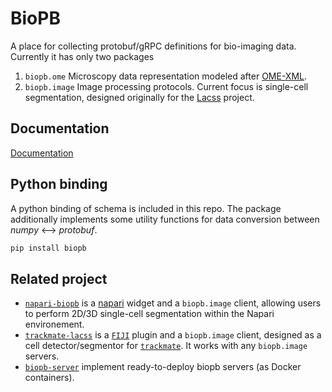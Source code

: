 # BioPB
A place for collecting protobuf/gRPC definitions for bio-imaging data. Currently it has only two packages

1. `biopb.ome` Microscopy data representation modeled after [OME-XML](https://ome-model.readthedocs.io/en/stable/ome-xml/index.html).
2. `biopb.image` Image processing protocols. Current focus is single-cell segmentation, designed originally for the [Lacss](https://github.com/jiyuuchc/lacss/) project.


## Documentation
[Documentation](https://buf.build/jiyuuchc/biopb/)

## Python binding
A python binding of schema is included in this repo. The package additionally implements some utility functions for data conversion between _numpy_ <--> _protobuf_.

``` sh
pip install biopb
```

## Related project
* [`napari-biopb`](https://github.com/biopb/napari-biopb) is a [napari](https://napari.org) widget and a `biopb.image` client, allowing users to perform 2D/3D single-cell segmentation within the Napari environement.
* [`trackmate-lacss`](https://github.com/biopb/TrackMate-Lacss) is a [`FIJI`](https://imagej.net/software/fiji/) plugin and a `biopb.image` client, designed as a cell detector/segmentor for [`trackmate`](https://imagej.net/plugins/trackmate/index). It works with any `biopb.image` servers.
* [`biopb-server`](https://github.com/biopb/biopb-server) implement ready-to-deploy biopb servers (as Docker containers).